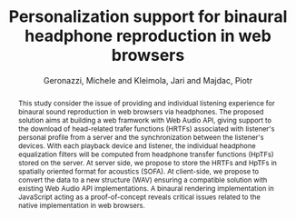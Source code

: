 --- 
title: "Personalization support for binaural headphone reproduction in web browsers" 
abstract: "This study consider the issue of providing and individual listening experience for binaural sound reproduction in web browsers via headphones. The proposed solution aims at building a web framwork with Web Audio API, giving support to the download of head-related trafer functions (HRTFs) associated with listener's personal profile from a server and the synchronization between the listener's devices. With each playback device and listener, the individual headphone equalization filters will be computed from headphone transfer functions (HpTFs) stored on the server. At server side, we propose to store the HRTFs and HpTFs in spatially oriented format for acoustics (SOFA). At client-side, we propose to convert the data to a new structure (WAV) ensuring a compatible solution with existing Web Audio API implementations. A binaural rendering implementation in JavaScript acting as a proof-of-concept reveals critical issues related to the native implementation in web browsers." 
address: "Paris" 
author: "Geronazzi, Michele and Kleimola, Jari and Majdac, Piotr"
webAuthor: "Michele Geronazzi, Jari Kleimola, Piotr Majdac" 
booktitle: "Proceedings of the International Web Audio Conference" 
editor: "Goldszmidt, Samuel and Schnell, Norbert and Saiz, Victor and Matuszewski, Benjamin" 
month: "Proceedings of the International Web Audio Conference"
pages: "" 
publisher: "IRCAM" 
series: "WAC '15"
type: "Paper"  
year: "2015" 
id: "2015_29" 
tags: year2015
media: https://medias.ircam.fr/x487d49 
pdflink: /_data/papers/pdf/2015/2015_29.pdf
ISSN: 2663-5844
---